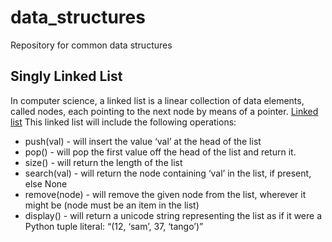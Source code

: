 # data_structures
Repository for common data structures

## Singly Linked List
In computer science, a linked list is a linear collection of data elements, called nodes, each pointing to the next node by means of a pointer. 
[Linked list](https://en.wikipedia.org/wiki/Linked_list)
This linked list will include the following operations:
* push(val) - will insert the value ‘val’ at the head of the list
* pop() - will pop the first value off the head of the list and return it.
* size() - will return the length of the list
* search(val) - will return the node containing ‘val’ in the list, if present, else None
* remove(node) - will remove the given node from the list, wherever it might be (node must be an item in the list)
* display() - will return a unicode string representing the list as if it were a Python tuple literal: “(12, ‘sam’, 37, ‘tango’)”


